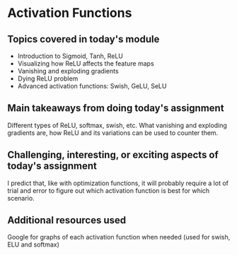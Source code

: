 # Activation Functions

## Topics covered in today's module
* Introduction to Sigmoid, Tanh, ReLU
* Visualizing how ReLU affects the feature maps
* Vanishing and exploding gradients
* Dying ReLU problem
* Advanced activation functions: Swish, GeLU, SeLU

## Main takeaways from doing today's assignment
Different types of ReLU, softmax, swish, etc.
What vanishing and exploding gradients are, how ReLU and its variations can be used to counter them.

## Challenging, interesting, or exciting aspects of today's assignment
I predict that, like with optimization functions, it will probably require a lot of trial and error to figure out which activation function is best for which scenario.

## Additional resources used 
Google for graphs of each activation function when needed (used for swish, ELU and softmax)
